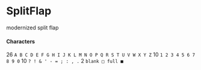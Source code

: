 # SplitFlap

modernized split flap

#### Characters

26 `A B C D E F G H I J K L M N O P Q R S T U V W X Y Z`
10 `1 2 3 4 5 6 7 8 9 0`
10 `? ! & ' - = ; : , .`
2 `blank □ full ■ `

